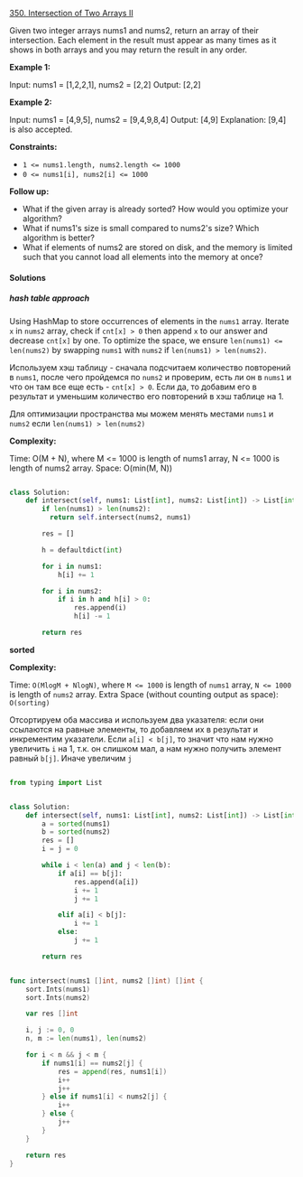 [350. Intersection of Two Arrays II](https://leetcode.com/problems/intersection-of-two-arrays-ii/description/)

Given two integer arrays nums1 and nums2, return an array of their intersection. Each element in the result must appear as many times as it shows in both arrays and you may return the result in any order.

**Example 1:**

Input: nums1 = [1,2,2,1], nums2 = [2,2]
Output: [2,2]

**Example 2:**

Input: nums1 = [4,9,5], nums2 = [9,4,9,8,4]
Output: [4,9]
Explanation: [9,4] is also accepted.

**Constraints:**

- `1 <= nums1.length, nums2.length <= 1000`
- `0 <= nums1[i], nums2[i] <= 1000`

**Follow up:**

- What if the given array is already sorted? How would you optimize your algorithm?
- What if nums1's size is small compared to nums2's size? Which algorithm is better?
- What if elements of nums2 are stored on disk, and the memory is limited such that you cannot load all elements into the memory at once?

#### Solutions

##### **hash table approach**

Using HashMap to store occurrences of elements in the `nums1` array.
Iterate `x` in `nums2` array, check if `cnt[x] > 0` then append `x` to our answer and decrease `cnt[x]` by one.
To optimize the space, we ensure `len(nums1) <= len(nums2)` by swapping `nums1` with `nums2` if `len(nums1) > len(nums2)`.

Используем хэш таблицу - сначала подсчитаем количество повторений в `nums1`, после чего пройдемся по `nums2` и проверим, есть ли он в `nums1` и что он там все еще есть - `cnt[x] > 0`. Если да, то добавим его в результат и уменьшим количество его повторений в хэш таблице на 1.

Для оптимизации пространства мы можем менять местами `nums1` и `nums2` если `len(nums1) > len(nums2)`

**Complexity:**

Time: O(M + N), where M <= 1000 is length of nums1 array, N <= 1000 is length of nums2 array.
Space: O(min(M, N))

```py

class Solution:
    def intersect(self, nums1: List[int], nums2: List[int]) -> List[int]:
        if len(nums1) > len(nums2):
          return self.intersect(nums2, nums1)

        res = []

        h = defaultdict(int)

        for i in nums1:
            h[i] += 1

        for i in nums2:
            if i in h and h[i] > 0:
                res.append(i)
                h[i] -= 1

        return res

```

**sorted**

**Complexity:**

Time: `O(MlogM + NlogN)`, where `M <= 1000` is length of `nums1` array, `N <= 1000` is length of `nums2` array.
Extra Space (without counting output as space): `O(sorting)`

Отсортируем оба массива и используем два указателя: если они ссылаются на равные элементы, то добавляем их в результат и инкрементим указатели. Если `a[i] < b[j]`, то значит что нам нужно увеличить `i` на 1, т.к. он слишком мал, а нам нужно получить элемент равный `b[j]`. Иначе увеличим `j`

```py

from typing import List


class Solution:
    def intersect(self, nums1: List[int], nums2: List[int]) -> List[int]:
        a = sorted(nums1)
        b = sorted(nums2)
        res = []
        i = j = 0

        while i < len(a) and j < len(b):
            if a[i] == b[j]:
                res.append(a[i])
                i += 1
                j += 1

            elif a[i] < b[j]:
                i += 1
            else:
                j += 1

        return res

```

```go

func intersect(nums1 []int, nums2 []int) []int {
	sort.Ints(nums1)
	sort.Ints(nums2)

	var res []int

	i, j := 0, 0
	n, m := len(nums1), len(nums2)

	for i < n && j < m {
		if nums1[i] == nums2[j] {
			res = append(res, nums1[i])
			i++
			j++
		} else if nums1[i] < nums2[j] {
			i++
		} else {
			j++
		}
	}

	return res
}

```
